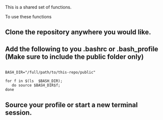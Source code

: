 This is a shared set of functions.  


To use these functions

##  Clone the repository anywhere you would like. 
##  Add the following to you .bashrc or .bash_profile (Make sure to include the public folder only)

```

BASH_DIR="/full/path/to/this-repo/public"

for f in $(ls  $BASH_DIR);
   do source $BASH_DIR$f;
done

```

##  Source your profile or start a new terminal session.
